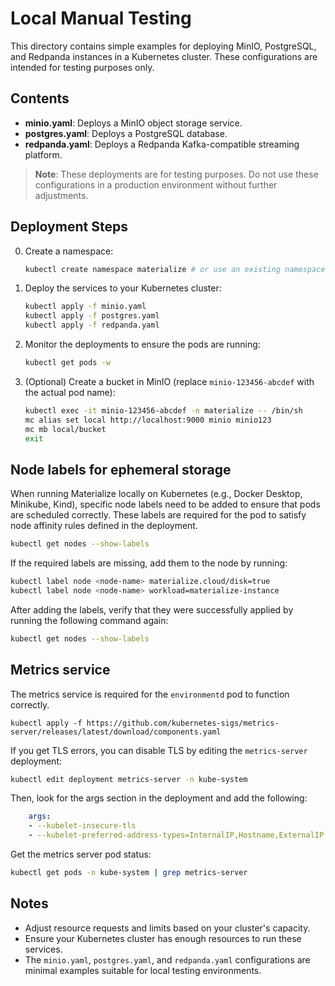 # Local Manual Testing

This directory contains simple examples for deploying MinIO, PostgreSQL, and Redpanda instances in a Kubernetes cluster. These configurations are intended for testing purposes only.

## Contents

- **minio.yaml**: Deploys a MinIO object storage service.
- **postgres.yaml**: Deploys a PostgreSQL database.
- **redpanda.yaml**: Deploys a Redpanda Kafka-compatible streaming platform.

> **Note**: These deployments are for testing purposes. Do not use these configurations in a production environment without further adjustments.

## Deployment Steps

0. Create a namespace:

    ```bash
    kubectl create namespace materialize # or use an existing namespace
    ```

1. Deploy the services to your Kubernetes cluster:

    ```bash
    kubectl apply -f minio.yaml
    kubectl apply -f postgres.yaml
    kubectl apply -f redpanda.yaml
    ```

2. Monitor the deployments to ensure the pods are running:

    ```bash
    kubectl get pods -w
    ```

3. (Optional) Create a bucket in MinIO (replace `minio-123456-abcdef` with the actual pod name):

    ```bash
    kubectl exec -it minio-123456-abcdef -n materialize -- /bin/sh
    mc alias set local http://localhost:9000 minio minio123
    mc mb local/bucket
    exit
    ```

## Node labels for ephemeral storage

When running Materialize locally on Kubernetes (e.g., Docker Desktop, Minikube, Kind), specific node labels need to be added to ensure that pods are scheduled correctly. These labels are required for the pod to satisfy node affinity rules defined in the deployment.

```sh
kubectl get nodes --show-labels
```

If the required labels are missing, add them to the node by running:

```sh
kubectl label node <node-name> materialize.cloud/disk=true
kubectl label node <node-name> workload=materialize-instance
```

After adding the labels, verify that they were successfully applied by running the following command again:

```sh
kubectl get nodes --show-labels
```

## Metrics service

The metrics service is required for the `environmentd` pod to function correctly.

```
kubectl apply -f https://github.com/kubernetes-sigs/metrics-server/releases/latest/download/components.yaml
```

If you get TLS errors, you can disable TLS by editing the `metrics-server` deployment:

```sh
kubectl edit deployment metrics-server -n kube-system
```

Then, look for the args section in the deployment and add the following:

```yml
    args:
    - --kubelet-insecure-tls
    - --kubelet-preferred-address-types=InternalIP,Hostname,ExternalIP
```

Get the metrics server pod status:

```sh
kubectl get pods -n kube-system | grep metrics-server
```

## Notes

- Adjust resource requests and limits based on your cluster's capacity.
- Ensure your Kubernetes cluster has enough resources to run these services.
- The `minio.yaml`, `postgres.yaml`, and `redpanda.yaml` configurations are minimal examples suitable for local testing environments.
